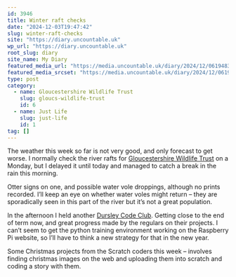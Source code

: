```yaml
---
id: 3946
title: Winter raft checks
date: "2024-12-03T19:47:42"
slug: winter-raft-checks
site: "https://diary.uncountable.uk"
wp_url: "https://diary.uncountable.uk"
root_slug: diary
site_name: My Diary
featured_media_url: "https://media.uncountable.uk/diary/2024/12/06194835/IMG20241203102941.webp"
featured_media_srcset: "https://media.uncountable.uk/diary/2024/12/06194835/IMG20241203102941-300x169.webp 300w, https://media.uncountable.uk/diary/2024/12/06194835/IMG20241203102941-1024x576.webp 1024w, https://media.uncountable.uk/diary/2024/12/06194835/IMG20241203102941-150x150.webp 150w, https://media.uncountable.uk/diary/2024/12/06194835/IMG20241203102941-640x360.webp 640w, https://media.uncountable.uk/diary/2024/12/06194835/IMG20241203102941.webp 2000w"
type: post
category:
  - name: Gloucestershire Wildlife Trust
    slug: gloucs-wildlife-trust
    id: 6
  - name: Just Life
    slug: just-life
    id: 1
tag: []
---
```



<p>The weather this week so far is not very good, and only forecast to get worse.  I normally check the river rafts for <a href="https://www.gloucestershirewildlifetrust.co.uk/volunteer">Gloucestershire Wildlife Trust</a> on a Monday, but I delayed it until today and managed to catch a break in the rain this morning.</p>



<p>Otter signs on one, and possible water vole droppings, although no prints recorded.  I&#8217;ll keep an eye on whether water voles might return &#8211; they are sporadically seen in this part of the river but it&#8217;s not a great population.</p>



<p>In the afternoon I held another <a href="https://www.facebook.com/dursleycodeclub">Dursley Code Club</a>.  Getting close to the end of term now, and great progress made by the regulars on their projects.  I can&#8217;t seem to get the python training environment working on the Raspberry Pi website, so I&#8217;ll have to think a new strategy for that in the new year.</p>



<p>Some Christmas projects from the Scratch coders this week &#8211; involves finding christmas images on the web and uploading them into scratch and coding a story with them.</p>
